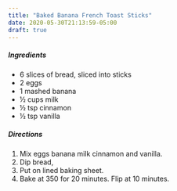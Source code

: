 ```yaml
---
title: "Baked Banana French Toast Sticks"
date: 2020-05-30T21:13:59-05:00
draft: true
---
```


##### Ingredients
- 6 slices of bread, sliced into sticks
- 2 eggs
- 1 mashed banana
- ½ cups milk
- ½ tsp cinnamon
- ½ tsp vanilla

##### Directions
1. Mix eggs banana milk cinnamon and vanilla.
1. Dip bread,
1. Put on lined baking sheet.
1. Bake at 350 for 20 minutes. Flip at 10 minutes.

